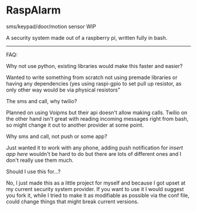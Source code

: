 # RaspAlarm

sms/keypad/door/motion sensor
WIP

A security system made out of a raspberry pi, written fully in bash.

-----------------------------------------------------------------------


FAQ:

Why not use python, existing libraries would make this faster and easier?

Wanted to write something from scratch not using premade libraries or having any dependencies (yes using raspi-gpio to set pull up resistor, as only other way would be via physical resistors”

The sms and call, why twilio?

Planned on using Voipms but their api doesn't allow making calls. Twilio on the other hand isn't great with reading incoming messages right from bash, so might change it out to another provider at some point.

Why sms and call, not push or some app?

Just wanted it to work with any phone, adding push notification for *insert app here* wouldn't be hard to do but there are lots of different ones and I don't really use them much.

Should I use this for…?

No, I just made this as a little project for myself and because I got upset at my current security system provider. If you want to use it I would suggest you fork it, while I tried to make it as modifiable as possible via the conf file, could change things that might break current versions.
